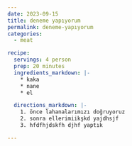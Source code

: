 ```yaml
---
date: 2023-09-15
title: deneme yapıyorum
permalink: deneme-yapıyorum
categories:
  - meat

recipe:
  servings: 4 person
  prep: 20 minutes
  ingredients_markdown: |-
    * kaka
    * nane
    * el

  directions_markdown: |-
    1. önce lahanalarımızı doğruyoruz
    2. sonra ellerimiikşkd yajdhsjf
    3. hfdfhjdskfh djhf yaptık

---
```

